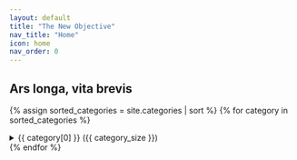 ```yaml
---
layout: default
title: "The New Objective"
nav_title: "Home"
icon: home
nav_order: 0
---
```


## Ars longa, vita brevis

{% assign sorted_categories = site.categories | sort %}
{% for category in sorted_categories %}
<details>
    {% comment %} minus 1 to exclude index post {% endcomment %}
    {% assign category_size = category[1].size | minus: 1 %}
        <summary>{{ category[0] }}&nbsp;({{ category_size }})</summary>
        <ul>
            {% for post in category[1] reversed %}
            {% if post.title != 'Index' %}
            <li><a href='{{ post.url }}'>{{ post.title }}</a></li>
            {% endif %}
            {% endfor %}
        </ul>
</details>
{% endfor %}
